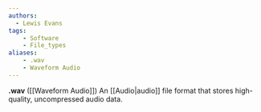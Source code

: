 ```yaml
---
authors:
  - Lewis Evans
tags:
    - Software
    - File_types
aliases:
    - .wav
    - Waveform Audio
---
```

**.wav** ([[Waveform Audio]]) An [[Audio|audio]] file format that stores high-quality, uncompressed audio data.
